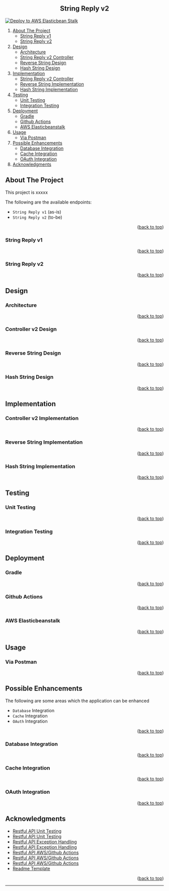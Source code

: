<!-- Improved compatibility of back to top link: See: https://github.com/othneildrew/Best-README-Template/pull/73 -->
<div id="top"></div>

<!-- PROJECT LOGO -->
<br />
<div align="center">
  <h2 align="center">String Reply v2</h2>
  <!--p align="center">
    String Reply Coding Assignment<br>
  </p>
  <div>
    <img src="images/profile_pic.png" alt="Logo" width="80" height="80">
  </div-->
</div>

[![Deploy to AWS Elasticbean Stalk](https://github.com/D3vYuan/string-reply-coding-assignment/actions/workflows/main.yml/badge.svg)](https://github.com/D3vYuan/string-reply-coding-assignment/actions/workflows/main.yml)

<!-- TABLE OF CONTENTS -->

<!-- ## Table of Contents -->

<!-- <details> -->
<ol>
    <li>
        <a href="#about-the-project">About The Project</a>
        <ul>
            <li><a href="#string-reply-v1">String Reply v1</a></li>
            <li><a href="#string-reply-v2">String Reply v2</a></li>
        </ul>
    </li>
    <li>
        <a href="#design">Design</a>
        <ul>
            <li><a href="#architecture">Architecture</a></li>
            <li><a href="#controller-v2-design">String Reply v2 Controller</a></li>
            <li><a href="#reverse-string-design">Reverse String Design</a></li>
            <li><a href="#hash-string-design">Hash String Design</a></li>
        </ul>
    </li>
    <li>
        <a href="#implementation">Implementation</a>
        <ul>
            <li><a href="#controller-v2-implementation">String Reply v2 Controller</a></li>
            <li><a href="#reverse-string-implementation">Reverse String Implementation</a></li>
            <li><a href="#hash-string-implementation">Hash String Implementation</a></li>
        </ul>
    </li>
    <li>
        <a href="#testing">Testing</a>
        <ul>
            <li><a href="#unit-testing">Unit Testing</a></li>
            <li><a href="#integration-testing">Integration Testing</a></li>
        </ul>
    </li>
    <li>
        <a href="#deployment">Deployment</a>
        <ul>
            <li><a href="#gradle">Gradle</a></li>
            <li><a href="#github-actions">Github Actions</a></li>
            <li><a href="#aws-elasticbeanstalk">AWS Elasticbeanstalk</a></li>
        </ul>
    </li>
    <li>
        <a href="#usage">Usage</a>
        <ul>
            <li><a href="#via-postman">Via Postman</a></li>
        </ul>
    </li>
    <li>
        <a href="#possible-enhancements">Possible Enhancements</a>
        <ul>
            <li><a href="#database-integration">Database Integration</a></li>
            <li><a href="#cache-integration">Cache Integration</a></li>
            <li><a href="#oauth-integration">OAuth Integration</a></li>
        </ul>
    </li>
    <li><a href="#acknowledgments">Acknowledgments</a></li>
</ol>
<!-- </details> -->

<!-- ABOUT THE PROJECT -->

## About The Project

This project is xxxxx

The following are the available endpoints:

- `String Reply v1` (as-is)
- `String Reply v2` (to-be)

<p align="right">(<a href="#top">back to top</a>)</p>

### String Reply v1

<p align="right">(<a href="#top">back to top</a>)</p>

### String Reply v2

<p align="right">(<a href="#top">back to top</a>)</p>

<!-- Setup -->

## Design

### Architecture

<p align="right">(<a href="#top">back to top</a>)</p>

### Controller v2 Design

<p align="right">(<a href="#top">back to top</a>)</p>

### Reverse String Design

<p align="right">(<a href="#top">back to top</a>)</p>

### Hash String Design

<p align="right">(<a href="#top">back to top</a>)</p>

<!-- Implementation -->

## Implementation

### Controller v2 Implementation

<p align="right">(<a href="#top">back to top</a>)</p>

### Reverse String Implementation

<p align="right">(<a href="#top">back to top</a>)</p>

### Hash String Implementation

<p align="right">(<a href="#top">back to top</a>)</p>

<!-- TESTING -->

## Testing

### Unit Testing

<p align="right">(<a href="#top">back to top</a>)</p>

### Integration Testing

<p align="right">(<a href="#top">back to top</a>)</p>

<!-- DEPLOYMENT -->

## Deployment

### Gradle

<p align="right">(<a href="#top">back to top</a>)</p>

### Github Actions

<p align="right">(<a href="#top">back to top</a>)</p>

### AWS Elasticbeanstalk

<p align="right">(<a href="#top">back to top</a>)</p>

<!-- USAGE -->

## Usage

### Via Postman

<p align="right">(<a href="#top">back to top</a>)</p>

<!-- ENHANCEMENTS -->

## Possible Enhancements

The following are some areas which the application can be enhanced
* `Database` Integration
* `Cache` Integration
* `OAuth` Integration

<p align="right">(<a href="#top">back to top</a>)</p>

### Database Integration

<p align="right">(<a href="#top">back to top</a>)</p>

### Cache Integration

<p align="right">(<a href="#top">back to top</a>)</p>

### OAuth Integration

<p align="right">(<a href="#top">back to top</a>)</p>

<!-- ACKNOWLEDGMENTS -->

## Acknowledgments

- [Restful API Unit Testing][ref-rest-api-testing-1]
- [Restful API Unit Testing][ref-rest-api-testing-2]
- [Restful API Exception Handling][ref-rest-api-exception-1]
- [Restful API Exception Handling][ref-rest-api-exception-2]
- [Restful API AWS/Github Actions][ref-rest-api-aws-deployment-1]
- [Restful API AWS/Github Actions][ref-rest-api-aws-deployment-2]
- [Restful API AWS/Github Actions][ref-rest-api-aws-deployment-3]
- [Readme Template][template-resource]

<p align="right">(<a href="#top">back to top</a>)</p>

---

<!-- MARKDOWN LINKS & IMAGES -->

[template-resource]: https://github.com/othneildrew/Best-README-Template/blob/master/README.md

[ref-rest-api-testing-1]: https://www.javaguides.net/2022/03/spring-boot-unit-testing-crud-rest-api-with-junit-and-mockito.html
[ref-rest-api-testing-2]: https://www.springboottutorial.com/integration-testing-for-spring-boot-rest-services
[ref-rest-api-exception-1]: https://www.baeldung.com/spring-mvc-controller-custom-http-status-code
[ref-rest-api-exception-2]: https://www.baeldung.com/exception-handling-for-rest-with-spring
[ref-rest-api-aws-deployment-1]: https://medium.com/javarevisited/how-to-deploy-springboot-app-to-elastic-beanstalk-using-github-actions-ci-cd-30b4557b4fb8
[ref-rest-api-aws-deployment-2]: https://virendraoswal.com/aws-elastic-beanstalk-cicd-with-github-actions
[ref-rest-api-aws-deployment-3]: https://federicomete.medium.com/ci-cd-with-github-actions-and-aws-in-3-steps-b603a1483d8e

<!-- | ![looker-api-user-keys][looker-api-user-keys] | 
|:--:| 
| *Looker API User Key* |


|#|Name|Type|Mode
|--|--|--|--|
|1|content_id|String|Nullable|
|2|content_title|String|Nullable| -->